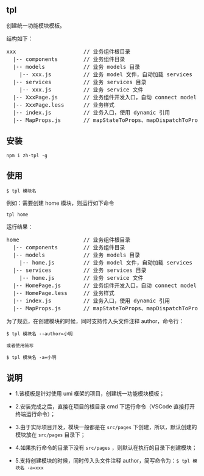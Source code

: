 ## tpl
 创建统一功能模块模板。

 结构如下：
 <pre>
xxx                     // 业务组件根目录
  |-- components        // 业务组件目录
  |-- models            // 业务 models 目录
    |-- xxx.js          // 业务 model 文件，自动加载 services
  |-- services          // 业务 services 目录
    |-- xxx.js          // 业务 service 文件
  |-- XxxPage.js        // 业务组件开发入口，自动 connect model
  |-- XxxPage.less      // 业务样式
  |-- index.js          // 业务入口，使用 dynamic 引用
  |-- MapProps.js       // mapStateToProps、mapDispatchToProps，自动引用 model
</pre>

## 安装
```
npm i zh-tpl -g
```

## 使用
```
$ tpl 模块名
```

例如：需要创建 home 模块，则运行如下命令
```
tpl home

```

运行结果：
<pre>
home                    // 业务组件根目录
  |-- components        // 业务组件目录
  |-- models            // 业务 models 目录
    |-- home.js         // 业务 model 文件，自动加载 services
  |-- services          // 业务 services 目录
    |-- home.js         // 业务 service 文件
  |-- HomePage.js       // 业务组件开发入口，自动 connect model
  |-- HomePage.less     // 业务样式
  |-- index.js          // 业务入口，使用 dynamic 引用
  |-- MapProps.js       // mapStateToProps、mapDispatchToProps，自动引用 model
</pre>

为了规范，在创建模块的时候，同时支持传入头文件注释 author，命令行：
```
$ tpl 模块名 --author=小明

或者使用简写

$ tpl 模块名 -a=小明
```

## 说明

- 1.该模板是针对使用 umi 框架的项目，创建统一功能模块模板；

- 2.安装完成之后，直接在项目的根目录 cmd 下运行命令（VSCode 直接打开终端运行命令）；

- 3.由于实际项目开发，模块一般都是在 `src/pages` 下创建，所以，默认创建的模块放在 `src/pages` 目录下；

- 4.如果执行命令的目录下没有 `src/pages` ，则默认在执行的目录下创建模块；

- 5.支持创建模块的时候，同时传入头文件注释 author，简写命令为：`$ tpl 模块名 -a=xxx`
